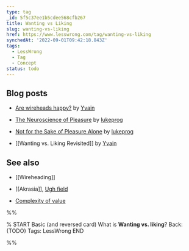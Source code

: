 ```yaml
---
type: tag
_id: 5f5c37ee1b5cdee568cfb267
title: Wanting vs Liking
slug: wanting-vs-liking
href: https://www.lesswrong.com/tag/wanting-vs-liking
synchedAt: '2022-09-01T09:42:18.843Z'
tags:
  - LessWrong
  - Tag
  - Concept
status: todo
---
```

Blog posts
----------

* [Are wireheads happy?](http://lesswrong.com/lw/1lb/are_wireheads_happy/) by [Yvain](https://wiki.lesswrong.com/wiki/Yvain)

* [The Neuroscience of Pleasure](http://lesswrong.com/lw/4yq/the_neuroscience_of_pleasure/) by [lukeprog](https://wiki.lesswrong.com/wiki/lukeprog)

* [Not for the Sake of Pleasure Alone](http://lesswrong.com/lw/65w/not_for_the_sake_of_pleasure_alone/) by [lukeprog](https://wiki.lesswrong.com/wiki/lukeprog)

* [[Wanting vs. Liking Revisited]] by [Yvain](https://wiki.lesswrong.com/wiki/Yvain)

See also
--------

* [[Wireheading]]

* [[Akrasia]], [Ugh field](https://www.lesswrong.com/tag/aversion-ugh-fields)

* [Complexity of value](https://www.lesswrong.com/tag/complexity-of-value)


%%

% START
Basic (and reversed card)
What is **Wanting vs. liking**?
Back: {TODO}
Tags: LessWrong
END
<!--ID: 1663156959012-->


%%
	
